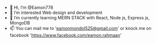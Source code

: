 - 👋 Hi, I’m @Eamon778
- 👀 I’m interested Web design and development
- 🌱 I’m currently learning MERN STACK with React, Node js, Express js, MongoDB
- 📫 You can mail me to 'eamonmondol525@gmail.com' or knock me on facebook 'https://www.facebook.com/eamon.rahmaan'

<!---
Eamon778/Eamon778 is a ✨ special ✨ repository because its `README.md` (this file) appears on your GitHub profile.
You can click the Preview link to take a look at your changes.
--->
